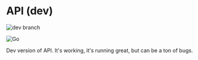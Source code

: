 # API (dev)

![dev branch](https://img.shields.io/badge/branch-dev-blue?style=for-the-badge)

![Go](https://img.shields.io/badge/go-%2300ADD8.svg?style=for-the-badge&logo=go&logoColor=white) 

Dev version of API. It's working, it's running great, but can be a ton of bugs.
